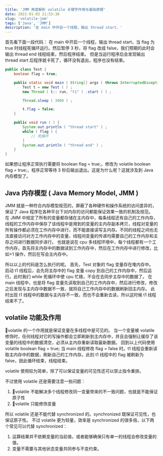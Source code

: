```yaml
---
title: 'JMM 角度解析 volatile 关键字作用与基础原理'
date: 2021-01-03 21:53:38
slug: 'volatile-jmm'
tags: ['Java', 'JMM']
description: '在 main 中开启一个线程，输出 thread start，'
---
```


首先看下面一段代码：
在 main 中开启一个线程，输出 thread start，当 flag 为 true 时线程死循环运行。然后暂停 3 秒，将 flag 改成 false，我们预期的此时会输出 thread end 线程结束，然后程序结束。
但是当运行程序后会发现输出 thread start 后程序就卡死了，循环没有退出，程序也没有结束。

```java
public class Test {
    boolean flag = true;

    public static void main ( String[] args ) throws InterruptedException {
        Test t = new Test ( ) ;
        new Thread ( t:: run, "t1" ) .start ( ) ;

        Thread.sleep ( 3000 ) ;

        t.flag = false;
    }

    public void run ( ) {
        System.out.println ( "thread start" ) ;
        while ( flag ) {
            // 死循环
        }
        System.out.println ( "thread end" ) ;
    }
}
```

如果想让程序正常执行需要将 boolean flag = true;，修改为 volatile boolean flag = true;，程序正常等待 3 秒后输出退出。这是为什么呢？这就涉及到 Java 内存模型了。

## Java 内存模型 ( Java Memory Model, JMM )

JMM 就是一种符合内存模型规范的，屏蔽了各种硬件和操作系统的访问差异的，保证了 Java 程序在各种平台下对内存的访问都能保证效果一致的机制及规范。
在 JMM 中规定了所有的变量都存储在主内存中，每条线程还有自己的工作内存，线程的工作内存中保存了该线程中是用到的变量的主内存副本拷贝，线程对变量的所有操作都必须在工作内存中进行，而不能直接读写主内存。不同的线程之间也无法直接访问对方工作内存中的变量，线程间变量的传递均需要自己的工作内存和主存之间进行数据同步进行。
也就是说在 cpu 多线程环境中，每个线程都有一个工作内存，首先将主内存中的数据读到工作内存中，然后在工作内存中进行修改，比如+1 操作，然后在写会主内存中。

所以以上的代码是怎么执行的呢。
首先，Test 对象的 flag 变量存在堆内存中。
启动 t1 线程后，会先将主存中的 flag 变量 copy 到自己的工作内存中，然后运行。此时我们 while 死循环中使 cpu 忙碌，不会在去同步主存中的数据了。
在 main 线程中，也是将 flag 变量先读取到自己的工作内存中，然后进行修改，修改之后发现与主内存中数据不一致，就将自己工作内存中的数据刷新回主内存。
此时出现 t1 线程中的数据与主内存不一致，而也不会重新去读，所以这时候 t1 线程结束不了。

## volatile 功能及作用

volatile 的一个作用就是保证变量在多线程中是可见的。
当一个变量被 volatile 修饰时，任何线程对它的写操作都会立即刷新到主内存中，并且会强制让缓存了该变量的线程中的数据清空，必须从主内存重新读取最新数据。
回到以上代码使用 volatile boolean flag = true;
当 main 线程修改 flag = false 时。t1 线程会重新读取主内存中的数据，刷新自己的工作内存。此刻 t1 线程中的 flag 被刷新为 false，因此循环结束，线程结束。

volatile 使用较为简单，除了可以保证变量的可见性还可以禁止指令重排。

不过使用 volatile 还是需要注意一些问题：

1.  volatile 不能解决多个线程修改同一变量带来的不一致问题，也就是不能保证原子性
2.  volatile 只能修饰变量

所以 volatile 还是不能代替 synchronized 的。synchronized 既保证可见性，也保证原子性。
不过 volatile 更为轻量，效率是 synchronized 的很多倍，以下两个常见可以代替 synchronized：

1.  运算结果并不依赖变量的当前值，或者能够确保只有单一的线程会修改变量的值。
2.  变量不需要与其他状态变量共同参与不变约束。
